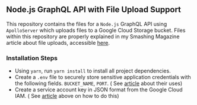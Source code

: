 ## Node.js GraphQL API with File Upload Support  
This repository contains the files for a `Node.js` GraphQL API using `ApolloServer` which uploads files to a Google Cloud Storage bucket.
Files within this repository are properly explained in my Smashing Magazine article about file uploads, accessible [here](https://www.smashingmagazine.com/2020/10/file-uploads-react-apollo-google-storage-graphql/).

### Installation Steps
- Using `yarn`, run `yarn install` to install all project dependencies.
- Create a `.env` file to securely store sensitive application credentials with the following fields.  `BUCKET_NAME`, `PORT`. ( See [article](https://www.smashingmagazine.com/2020/10/file-uploads-react-apollo-google-storage-graphql) about their uses)
- Create a service account key in JSON format from the Google Cloud IAM. ( See [article](https://www.smashingmagazine.com/2020/10/file-uploads-react-apollo-google-storage-graphql) above on how to do this)

